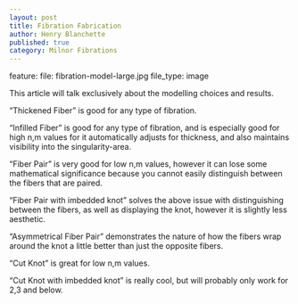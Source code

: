 ```yaml
---
layout: post
title: Fibration Fabrication
author: Henry Blanchette
published: true
category: Milnor Fibrations
---
```


feature:
  file: fibration-model-large.jpg
  file_type: image

This article will talk exclusively about the modelling choices and results.

“Thickened Fiber” is good for any type of fibration.

“Infilled Fiber” is good for any type of fibration, and is especially good for high n,m values for it automatically adjusts for thickness, and also maintains visibility into the singularity-area.

“Fiber Pair” is very good for low n,m values, however it can lose some mathematical significance because you cannot easily distinguish between the fibers that are paired.

“Fiber Pair with imbedded knot” solves the above issue with distinguishing between the fibers, as well as displaying the knot, however it is slightly less aesthetic.

“Asymmetrical Fiber Pair” demonstrates the nature of how the fibers wrap around the knot a little better than just the opposite fibers.

“Cut Knot” is great for low n,m values.

“Cut Knot with imbedded knot” is really cool, but will probably only work for 2,3 and below.
